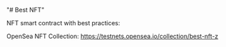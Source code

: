 "# Best NFT"

NFT smart contract with best practices:

OpenSea NFT Collection:
https://testnets.opensea.io/collection/best-nft-z 
